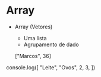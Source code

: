 

# Array

* Array (Vetores)
    * Uma lista
    * Agrupamento de dado

    ["Marcos", 36]


console.log([
    "Leite",
    "Ovos",
    2,
    3,
])
